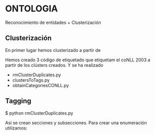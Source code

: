 # ONTOLOGIA
Reconocimiento de entidades + Clusterización

Clusterización
------------------
En primer lugar hemos clusterizado a partir de 

Hemos creado 3 código de etiquetado que etiquetam el coNLL 2003 a partir de los clústers creados. Y se ha realizado 

+ rmClusterDuplicates.py
+ clustersToTags.py
+ obtainCategoriesCONLL.py


Tagging
--------------------


$ python rmClusterDuplicates.py

Así se crean secciones y subsecciones. Para crear una enumeración utilizamos:

